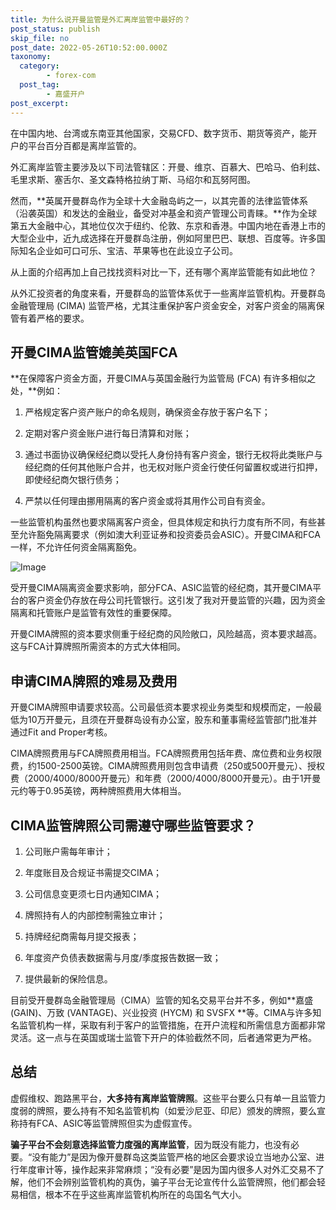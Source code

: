 ```yaml
---
title: 为什么说开曼监管是外汇离岸监管中最好的？
post_status: publish
skip_file: no
post_date: 2022-05-26T10:52:00.000Z
taxonomy:
  category:
        - forex-com
  post_tag:
        - 嘉盛开户
post_excerpt: 
---
```

在中国内地、台湾或东南亚其他国家，交易CFD、数字货币、期货等资产，能开户的平台百分百都是离岸监管的。

外汇离岸监管主要涉及以下司法管辖区：开曼、维京、百慕大、巴哈马、伯利兹、毛里求斯、塞舌尔、圣文森特格拉纳丁斯、马绍尔和瓦努阿图。

然而，**英属开曼群岛作为全球十大金融岛屿之一，以其完善的法律监管体系（沿袭英国）和发达的金融业，备受对冲基金和资产管理公司青睐。**作为全球第五大金融中心，其地位仅次于纽约、伦敦、东京和香港。中国内地在香港上市的大型企业中，近九成选择在开曼群岛注册，例如阿里巴巴、联想、百度等。许多国际知名企业如可口可乐、宝洁、苹果等也在此设立子公司。

从上面的介绍再加上自己找找资料对比一下，还有哪个离岸监管能有如此地位？

从外汇投资者的角度来看，开曼群岛的监管体系优于一些离岸监管机构。开曼群岛金融管理局 (CIMA) 监管严格，尤其注重保护客户资金安全，对客户资金的隔离保管有着严格的要求。

## 开曼CIMA监管媲美英国FCA

**在保障客户资金方面，开曼CIMA与英国金融行为监管局 (FCA) 有许多相似之处，**例如：

1. 严格规定客户资产账户的命名规则，确保资金存放于客户名下；

1. 定期对客户资金账户进行每日清算和对账；

1. 通过书面协议确保经纪商以受托人身份持有客户资金，银行无权将此类账户与经纪商的任何其他账户合并，也无权对账户资金行使任何留置权或进行扣押，即使经纪商欠银行债务；

1. 严禁以任何理由挪用隔离的客户资金或将其用作公司自有资金。

一些监管机构虽然也要求隔离客户资金，但具体规定和执行力度有所不同，有些甚至允许豁免隔离要求（例如澳大利亚证券和投资委员会ASIC）。开曼CIMA和FCA一样，不允许任何资金隔离豁免。

![Image](https://prod-files-secure.s3.us-west-2.amazonaws.com/39ed1227-6d7d-4570-be36-9ccd4a2c4241/bd849744-3fcb-4a37-8312-357962c8f065/image.png?X-Amz-Algorithm=AWS4-HMAC-SHA256&X-Amz-Content-Sha256=UNSIGNED-PAYLOAD&X-Amz-Credential=ASIAZI2LB4666V6MILQH%2F20250720%2Fus-west-2%2Fs3%2Faws4_request&X-Amz-Date=20250720T101343Z&X-Amz-Expires=3600&X-Amz-Security-Token=IQoJb3JpZ2luX2VjEJ%2F%2F%2F%2F%2F%2F%2F%2F%2F%2F%2FwEaCXVzLXdlc3QtMiJIMEYCIQDXy1NhrApfimPoAfZvLeDoUP%2FMl3DxfCXgwdNbRPla5wIhANbHyp86N%2BCtWYA16YLXABs1T%2BUAR5x7OBTK6cPoVRZWKogECLj%2F%2F%2F%2F%2F%2F%2F%2F%2F%2FwEQABoMNjM3NDIzMTgzODA1IgyjjXs%2BfG6P5wJMEwEq3AMJuecSVfwhGXm%2BvLuSP0NoNAj9rwFTlhK%2BkUcmgLXfY7avyUnwPXDWR5hD2PKqevFjVDwrzGcvQ0jW39di1W52mwA8NtZnWjpt0G4Up8p2OIV3JLlUFBaulAzaNsYOk4nLJV0Hr8ESaBo7NygZZMDJAcm8%2Bja933LpUEVgrlsH2WGaws0GmZdS0T0fP%2B%2FqUpTo0OXA6wo32D5IwhQZNlXz1mV6oQ6E5B%2BeCrOPncJhQzSYMsOQO1WCUNxqmiUly229RpNUC1iVGpBpn1lK7vwFQkQR8OWDGrxogh7E2SfcSgh0Dj4TFLwGgV2SkvN5oATy1DiaTjONvmLxzjfcmdEtndh0%2BpJcGHo3hVrNFtBqcaqamfltV2TRcUC3EheIAXSSB093jRUeKD1gAy0lLw3B1kWPKBmIZmr83IwT3zW3gppvGqKFd4CNBBBiFvassx7oglXigDfD%2Fp2qwuVXnovEgIfYnbbmkRmN0VImL4i%2FyU4PWExPqd6WVtyEQZM4BRMWVQGP%2BHoIy%2FltVYfs%2B%2Bkvxe%2FQDmgNq4lAD8zgJ3AvFa%2F7myUwWno7jH6dBNuDarMRTfBV7MoTTK3oid1D6BwoAnuDN5HjZk4jL%2F41zqIdIvQkAhcga0Yc6ntFUDCQm%2FLDBjqkAdn%2B1zEc6XW8ESXlg6s0qqpKQE70ZF7iig2Cm5HcPhl7y8hTj9WhCYZ0cHF4C1VF%2Bjq43l2anIRw5NE4xcwp8SUQBivoacD96zJpBhK1zkSjrVXUsQGx9iUuV1lSBS%2BZIzdLJuZSa7yqbR8XsT2117%2Fsu8Zmi9lOxrogNmhIR4WXnhsA9UiH6%2B%2FRggskLOE8e2vF%2BsFyCfxpmxcRPCpZOQti%2B7%2BT&X-Amz-Signature=eba057ef885e7ad68dbcd56bd22f091911c725bc74fc17f2d49a6745f3497c7c&X-Amz-SignedHeaders=host&x-amz-checksum-mode=ENABLED&x-id=GetObject)

受开曼CIMA隔离资金要求影响，部分FCA、ASIC监管的经纪商，其开曼CIMA平台的客户资金仍存放在母公司托管银行。这引发了我对开曼监管的兴趣，因为资金隔离和托管账户是监管有效性的重要保障。

开曼CIMA牌照的资本要求侧重于经纪商的风险敞口，风险越高，资本要求越高。这与FCA计算牌照所需资本的方式大体相同。

## **申请CIMA牌照的难易及费用**

开曼CIMA牌照申请要求较高。公司最低资本要求视业务类型和规模而定，一般最低为10万开曼元，且须在开曼群岛设有办公室，股东和董事需经监管部门批准并通过Fit and Proper考核。

CIMA牌照费用与FCA牌照费用相当。FCA牌照费用包括年费、席位费和业务权限费，约1500-2500英镑。CIMA牌照费用则包含申请费（250或500开曼元）、授权费（2000/4000/8000开曼元）和年费（2000/4000/8000开曼元）。由于1开曼元约等于0.95英镑，两种牌照费用大体相当。

## CIMA监管牌照公司需遵守哪些监管要求？

1. 公司账户需每年审计；

1. 年度账目及合规证书需提交CIMA；

1. 公司信息变更须七日内通知CIMA；

1. 牌照持有人的内部控制需独立审计；

1. 持牌经纪商需每月提交报表；

1. 年度资产负债表数据需与月度/季度报告数据一致；

1. 提供最新的保险信息。

目前受开曼群岛金融管理局（CIMA）监管的知名交易平台并不多，例如**嘉盛 (GAIN)、万致 (VANTAGE)、兴业投资 (HYCM) 和 SVSFX **等。CIMA与许多知名监管机构一样，采取有利于客户的监管措施，在开户流程和所需信息方面都非常灵活。这一点与在英国或瑞士监管下开户的体验截然不同，后者通常更为严格。

## 总结

虚假维权、跑路黑平台，**大多持有离岸监管牌照**。这些平台要么只有单一且监管力度弱的牌照，要么持有不知名监管机构（如爱沙尼亚、印尼）颁发的牌照，要么宣称持有FCA、ASIC等监管牌照但实为虚假宣传。

**骗子平台不会刻意选择监管力度强的离岸监管**，因为既没有能力，也没有必要。“没有能力”是因为像开曼群岛这类监管严格的地区会要求设立当地办公室、进行年度审计等，操作起来非常麻烦；“没有必要”是因为国内很多人对外汇交易不了解，他们不会辨别监管机构的真伪，骗子平台无论宣传什么监管牌照，他们都会轻易相信，根本不在乎这些离岸监管机构所在的岛国名气大小。